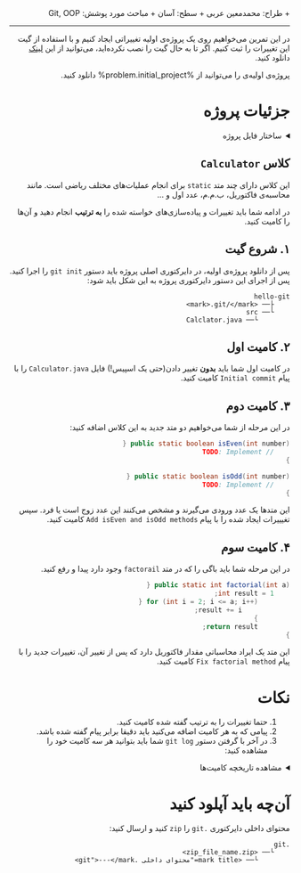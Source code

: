 <div dir="rtl">
+ طراح: محمدمعین عربی
+ سطح: آسان
+ مباحث مورد پوشش: Git, OOP

----------
در این تمرین می‌خواهیم روی یک پروژه‌ی اولیه تغییراتی ایجاد کنیم و با استفاده از گیت این تغییرات را ثبت کنیم. اگر تا به حال گیت را نصب نکرده‌اید، می‌توانید از این [لینک](https://git-scm.com/downloads) دانلود کنید.

پروژه‌ی اولیه‌ی را می‌توانید از %problem.initial_project% دانلود کنید.

# جزئیات پروژه

<details class="grey">
<summary>ساختار فایل پروژه</summary>
```
hello-git
	└── src
		└── <mark title="باید پیاده‌سازی شود">Calculator.java</mark>
```

</details>

## کلاس `Calculator`

این کلاس دارای چند متد `static` برای انجام عملیات‌های مختلف ریاضی است. مانند محاسبه‌ی فاکتوریل، ب.م.م، عدد اول و …

در ادامه شما باید تغییرات و پیاده‌سازی‌های خواسته شده را **به ترتیب** انجام دهید و آن‌ها را کامیت کنید.

## ۱. شروع گیت

پس از دانلود پروژه‌ی اولیه، در دایرکتوری اصلی پروژه باید دستور `git init` را اجرا کنید. پس از اجرای این دستور دایرکتوری پروژه به این شکل باید شود:

```
hello-git
	├── <mark>.git/</mark>
	└── src
		└── Calclator.java
```


## ۲. کامیت اول

در کامیت اول شما باید **بدون** تغییر دادن(حتی یک اسپیس!) فایل `Calculator.java` را با پیام `Initial commit` کامیت کنید.

## ۳. کامیت دوم

در این مرحله از شما می‌خواهیم دو متد جدید به این کلاس اضافه کنید:

```java Calculator.java
public static boolean isEven(int number) {
	// TODO: Implement
}

public static boolean isOdd(int number) {
	// TODO: Implement
}
```

این متدها یک عدد ورودی می‌گیرند و مشخص می‌کنند این عدد زوج است یا فرد. سپس تغیییرات ایجاد شده را با پیام `Add isEven and isOdd methods` کامیت کنید.

## ۴. کامیت سوم

در این مرحله شما باید باگی را که در متد `factorail` وجود دارد پیدا و رفع کنید.

```java Calculator.java
public static int factorial(int a) {
	int result = 1;
        for (int i = 2; i <= a; i++) {
	        result += i;
        }
        return result;
}
```


 این متد یک ایراد محاسباتی مقدار فاکتوریل دارد که پس از تغییر آن، تغییرات جدید را با پیام `Fix factorial method` کامیت کنید.

# نکات

1. حتما تغییرات را به ترتیب گفته شده کامیت کنید.
2. پیامی که به هر کامیت اضافه می‌کنید باید دقیقا برابر پیام گفته شده باشد.
3. در آخر با گرفتن دستور `git log` شما باید بتوانید هر سه کامیت خود را مشاهده کنید:

<details class="green">
<summary>مشاهده تاریخچه کامیت‌ها</summary>

```bash Terminal
$ git log
commit 2ec9b03993b019cc1314c5a19d9a7ddfa805c319 (HEAD -> master)
Author: Moein Arabi <--->
Date:   Tue Oct 0 00:00:00 0000

    Fix factorial method

commit ca0f80c9f0d68aaa84e779d1ed5da226236fbf6a
Author: Moein Arabi <--->
Date:   Tue Oct 0 00:00:00 0000

    Add isEven and isOdd methods

commit c2ac4d664e5381ba5db597cd8d453add648fde4b
Author: Moein Arabi <--->
Date:   Tue Oct 0 00:00:00 0000

    Initial commit

```

</details>

# آن‌چه باید آپلود کنید

محتوای داخلی دایرکتوری `.git` را `zip` کنید و ارسال کنید:
```
.git
	└── <zip_file_name.zip>
		└── <mark title="محتوای داخلی .git">---</mark>
```

</div>